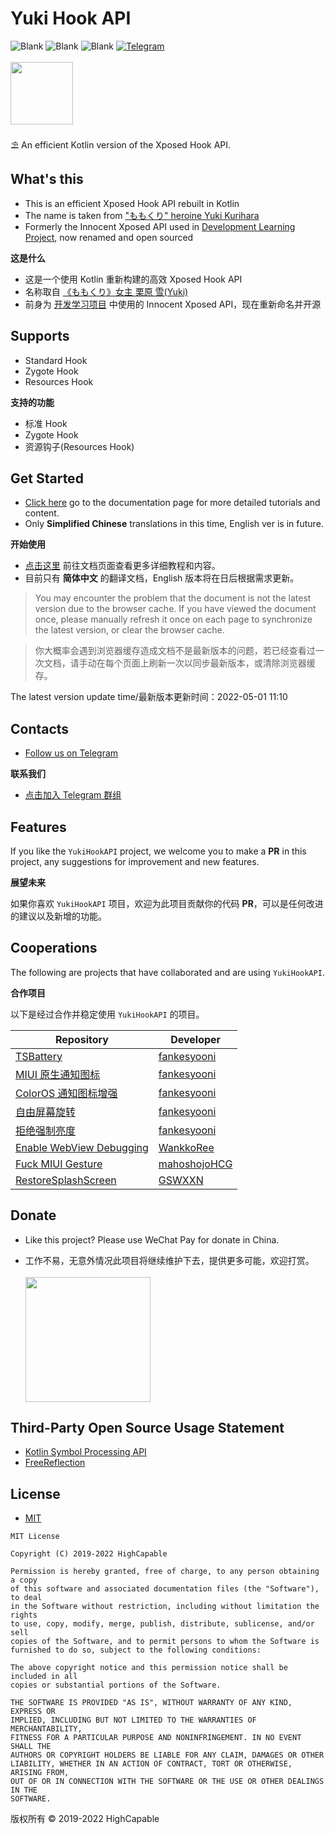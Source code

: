 # Yuki Hook API

![Blank](https://img.shields.io/badge/build-passing-brightgreen)
![Blank](https://img.shields.io/badge/license-MIT-blue)
![Blank](https://img.shields.io/badge/version-v1.0.80-green)
[![Telegram](https://img.shields.io/badge/Follow-Telegram-blue.svg?logo=telegram)](https://t.me/YukiHookAPI)
<br/><br/>
<img src="https://github.com/fankes/YuKiHookAPI/blob/master/img-src/icon.png" width = "100" height = "100"/>
<br/>
<br/>
⛱️ An efficient Kotlin version of the Xposed Hook API.
<br/>

## What's this

- This is an efficient Xposed Hook API rebuilt in Kotlin
- The name is taken from ["ももくり" heroine Yuki Kurihara](https://www.bilibili.com/bangumi/play/ss5016)
- Formerly the Innocent Xposed API used in [Development Learning Project](https://github.com/fankes/TMore), now renamed and open sourced

**这是什么**

- 这是一个使用 Kotlin 重新构建的高效 Xposed Hook API
- 名称取自 [《ももくり》女主 栗原 雪(Yuki)](https://www.bilibili.com/bangumi/play/ss5016)
- 前身为 [开发学习项目](https://github.com/fankes/TMore) 中使用的 Innocent Xposed API，现在重新命名并开源

## Supports

- Standard Hook
- Zygote Hook
- Resources Hook

**支持的功能**

- 标准 Hook
- Zygote Hook
- 资源钩子(Resources Hook)

## Get Started

- [Click here](https://fankes.github.io/YukiHookAPI) go to the documentation page for more detailed tutorials and content.
- Only **Simplified Chinese** translations in this time, English ver is in future.

**开始使用**

- [点击这里](https://fankes.github.io/YukiHookAPI) 前往文档页面查看更多详细教程和内容。
- 目前只有 **简体中文** 的翻译文档，English 版本将在日后根据需求更新。

> You may encounter the problem that the document is not the latest version due to the browser cache.
> If you have viewed the document once, please manually refresh it once on each page to synchronize the latest version, or clear the browser cache.

> 你大概率会遇到浏览器缓存造成文档不是最新版本的问题，若已经查看过一次文档，请手动在每个页面上刷新一次以同步最新版本，或清除浏览器缓存。

The latest version update time/最新版本更新时间：2022-05-01 11:10

## Contacts

- [Follow us on Telegram](https://t.me/YukiHookAPI)

**联系我们**

- [点击加入 Telegram 群组](https://t.me/YukiHookAPI)

## Features

If you like the `YukiHookAPI` project, we welcome you to make a **PR** in this project, any suggestions for improvement and new features.

**展望未来**

如果你喜欢 `YukiHookAPI` 项目，欢迎为此项目贡献你的代码 **PR**，可以是任何改进的建议以及新增的功能。

## Cooperations

The following are projects that have collaborated and are using `YukiHookAPI`.

**合作项目**

以下是经过合作并稳定使用 `YukiHookAPI` 的项目。

| Repository                                                                      | Developer                                       |
|---------------------------------------------------------------------------------|-------------------------------------------------|
| [TSBattery](https://github.com/fankes/TSBattery)                                | [fankesyooni](https://github.com/fankes)        |
| [MIUI 原生通知图标](https://github.com/fankes/MIUINativeNotifyIcon)               | [fankesyooni](https://github.com/fankes)        |
| [ColorOS 通知图标增强](https://github.com/fankes/ColorOSNotifyIcon)               | [fankesyooni](https://github.com/fankes)        |
| [自由屏幕旋转](https://github.com/Xposed-Modules-Repo/com.fankes.forcerotate)     | [fankesyooni](https://github.com/fankes)        |
| [拒绝强制亮度](https://github.com/Xposed-Modules-Repo/com.fankes.refusebrightness)| [fankesyooni](https://github.com/fankes)        |
| [Enable WebView Debugging](https://github.com/WankkoRee/EnableWebViewDebugging) | [WankkoRee](https://github.com/WankkoRee)       |
| [Fuck MIUI Gesture](https://github.com/HCGStudio/FuckMIUIGesture)               | [mahoshojoHCG](https://github.com/mahoshojoHCG) |
| [RestoreSplashScreen](https://github.com/GSWXXN/RestoreSplashScreen)            | [GSWXXN](https://github.com/GSWXXN)             |

## Donate

- Like this project? Please use WeChat Pay for donate in China.

- 工作不易，无意外情况此项目将继续维护下去，提供更多可能，欢迎打赏。<br/><br/>
  <img src="https://github.com/fankes/YuKiHookAPI/blob/master/img-src/wechat_code.jpg" width = "200" height = "200"/>

## Third-Party Open Source Usage Statement

- [Kotlin Symbol Processing API](https://github.com/google/ksp)
- [FreeReflection](https://github.com/tiann/FreeReflection)

## License

- [MIT](https://choosealicense.com/licenses/mit)

```
MIT License

Copyright (C) 2019-2022 HighCapable

Permission is hereby granted, free of charge, to any person obtaining a copy
of this software and associated documentation files (the "Software"), to deal
in the Software without restriction, including without limitation the rights
to use, copy, modify, merge, publish, distribute, sublicense, and/or sell
copies of the Software, and to permit persons to whom the Software is
furnished to do so, subject to the following conditions:

The above copyright notice and this permission notice shall be included in all
copies or substantial portions of the Software.

THE SOFTWARE IS PROVIDED "AS IS", WITHOUT WARRANTY OF ANY KIND, EXPRESS OR
IMPLIED, INCLUDING BUT NOT LIMITED TO THE WARRANTIES OF MERCHANTABILITY,
FITNESS FOR A PARTICULAR PURPOSE AND NONINFRINGEMENT. IN NO EVENT SHALL THE
AUTHORS OR COPYRIGHT HOLDERS BE LIABLE FOR ANY CLAIM, DAMAGES OR OTHER
LIABILITY, WHETHER IN AN ACTION OF CONTRACT, TORT OR OTHERWISE, ARISING FROM,
OUT OF OR IN CONNECTION WITH THE SOFTWARE OR THE USE OR OTHER DEALINGS IN THE
SOFTWARE.
```

版权所有 © 2019-2022 HighCapable
